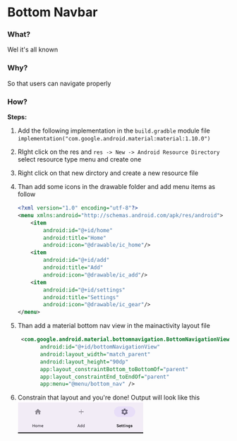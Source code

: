 # Bottom Navbar

### What?

Wel it's all known

### Why?

So that users can navigate properly

### How?

**Steps:**

1. Add the following implementation in the `build.gradble` module file `implementation("com.google.android.material:material:1.10.0")`

2. RIght click on the res and `res -> New -> Android Resource Directory` select resource type menu and create one

3. Right click on that new dirctory and create a new resource file

4. Than add some icons in the drawable folder and add menu items as follow
   
   ```xml
   <?xml version="1.0" encoding="utf-8"?>
   <menu xmlns:android="http://schemas.android.com/apk/res/android">
       <item
           android:id="@+id/home"
           android:title="Home"
           android:icon="@drawable/ic_home"/>
       <item
           android:id="@+id/add"
           android:title="Add"
           android:icon="@drawable/ic_add"/>
       <item
           android:id="@+id/settings"
           android:title="Settings"
           android:icon="@drawable/ic_gear"/>
   </menu>
   ```

5. Than add a material bottom nav view in the mainactivity layout file 
   
   ```xml
    <com.google.android.material.bottomnavigation.BottomNavigationView
          android:id="@+id/bottomNavigationView"
          android:layout_width="match_parent"
          android:layout_height="90dp"
          app:layout_constraintBottom_toBottomOf="parent"
          app:layout_constraintEnd_toEndOf="parent"
          app:menu="@menu/bottom_nav" />
   ```

6. Constrain that layout and you're done! Output will look like this <br>![](assets/d9837f75a2913bce4a39fb166caa4cc5ef096330.png)


